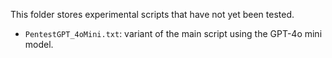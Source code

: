 This folder stores experimental scripts that have not yet been tested.

- `PentestGPT_4oMini.txt`: variant of the main script using the GPT-4o mini model.

